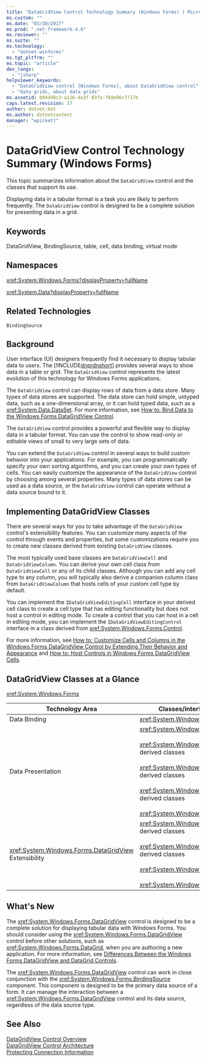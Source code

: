 ```yaml
---
title: "DataGridView Control Technology Summary (Windows Forms) | Microsoft Docs"
ms.custom: ""
ms.date: "03/30/2017"
ms.prod: ".net-framework-4.6"
ms.reviewer: ""
ms.suite: ""
ms.technology: 
  - "dotnet-winforms"
ms.tgt_pltfrm: ""
ms.topic: "article"
dev_langs: 
  - "jsharp"
helpviewer_keywords: 
  - "DataGridView control [Windows Forms], about DataGridView control"
  - "data grids, about data grids"
ms.assetid: 094498c3-a126-4a3f-83fe-f69e96c7717b
caps.latest.revision: 17
author: dotnet-bot
ms.author: dotnetcontent
manager: "wpickett"
---
```

# DataGridView Control Technology Summary (Windows Forms)
This topic summarizes information about the `DataGridView` control and the classes that support its use.  
  
 Displaying data in a tabular format is a task you are likely to perform frequently. The `DataGridView` control is designed to be a complete solution for presenting data in a grid.  
  
## Keywords  
 DataGridView, BindingSource, table, cell, data binding, virtual mode  
  
## Namespaces  
 <xref:System.Windows.Forms?displayProperty=fullName>  
  
 <xref:System.Data?displayProperty=fullName>  
  
## Related Technologies  
 `BindingSource`  
  
## Background  
 User interface (UI) designers frequently find it necessary to display tabular data to users. The [!INCLUDE[dnprdnshort](../../../../includes/dnprdnshort-md.md)] provides several ways to show data in a table or grid. The `DataGridView` control represents the latest evolution of this technology for Windows Forms applications.  
  
 The `DataGridView` control can display rows of data from a data store. Many types of data stores are supported. The data store can hold simple, untyped data, such as a one-dimensional array, or it can hold typed data, such as a <xref:System.Data.DataSet>. For more information, see [How to: Bind Data to the Windows Forms DataGridView Control](../../../../docs/framework/winforms/controls/how-to-bind-data-to-the-windows-forms-datagridview-control.md).  
  
 The `DataGridView` control provides a powerful and flexible way to display data in a tabular format. You can use the control to show read-only or editable views of small to very large sets of data.  
  
 You can extend the `DataGridView` control in several ways to build custom behavior into your applications. For example, you can programmatically specify your own sorting algorithms, and you can create your own types of cells. You can easily customize the appearance of the `DataGridView` control by choosing among several properties. Many types of data stores can be used as a data source, or the `DataGridView` control can operate without a data source bound to it.  
  
## Implementing DataGridView Classes  
 There are several ways for you to take advantage of the `DataGridView` control's extensibility features. You can customize many aspects of the control through events and properties, but some customizations require you to create new classes derived from existing `DataGridView` classes.  
  
 The most typically used base classes are `DataGridViewCell` and `DataGridViewColumn`. You can derive your own cell class from `DataGridViewCell` or any of its child classes. Although you can add any cell type to any column, you will typically also derive a companion column class from `DataGridViewColumn` that hosts cells of your custom cell type by default.  
  
 You can implement the `IDataGridViewEditingCell` interface in your derived cell class to create a cell type that has editing functionality but does not host a control in editing mode. To create a control that you can host in a cell in editing mode, you can implement the `IDataGridViewEditingControl` interface in a class derived from <xref:System.Windows.Forms.Control>.  
  
 For more information, see [How to: Customize Cells and Columns in the Windows Forms DataGridView Control by Extending Their Behavior and Appearance](../../../../docs/framework/winforms/controls/customize-cells-and-columns-in-the-datagrid-by-extending-behavior.md) and [How to: Host Controls in Windows Forms DataGridView Cells](../../../../docs/framework/winforms/controls/how-to-host-controls-in-windows-forms-datagridview-cells.md).  
  
## DataGridView Classes at a Glance  
 <xref:System.Windows.Forms>  
  
|Technology Area|Classes/interfaces/configuration elements|  
|---------------------|-------------------------------------------------|  
|Data Binding|<xref:System.Windows.Forms.BindingSource>|  
|Data Presentation|<xref:System.Windows.Forms.DataGridView><br /><br /> <xref:System.Windows.Forms.DataGridViewCell> and derived classes<br /><br /> <xref:System.Windows.Forms.DataGridViewRow> and derived classes<br /><br /> <xref:System.Windows.Forms.DataGridViewColumn> and derived classes<br /><br /> <xref:System.Windows.Forms.DataGridViewCellStyle>|  
|<xref:System.Windows.Forms.DataGridView> Extensibility|<xref:System.Windows.Forms.DataGridViewCell> and derived classes<br /><br /> <xref:System.Windows.Forms.DataGridViewColumn> and derived classes<br /><br /> <xref:System.Windows.Forms.IDataGridViewEditingCell><br /><br /> <xref:System.Windows.Forms.IDataGridViewEditingControl>|  
  
## What's New  
 The <xref:System.Windows.Forms.DataGridView> control is designed to be a complete solution for displaying tabular data with Windows Forms. You should consider using the <xref:System.Windows.Forms.DataGridView> control before other solutions, such as <xref:System.Windows.Forms.DataGrid>, when you are authoring a new application. For more information, see [Differences Between the Windows Forms DataGridView and DataGrid Controls](../../../../docs/framework/winforms/controls/differences-between-the-windows-forms-datagridview-and-datagrid-controls.md).  
  
 The <xref:System.Windows.Forms.DataGridView> control can work in close conjunction with the <xref:System.Windows.Forms.BindingSource> component. This component is designed to be the primary data source of a form. It can manage the interaction between a <xref:System.Windows.Forms.DataGridView> control and its data source, regardless of the data source type.  
  
## See Also  
 [DataGridView Control Overview](../../../../docs/framework/winforms/controls/datagridview-control-overview-windows-forms.md)   
 [DataGridView Control Architecture](../../../../docs/framework/winforms/controls/datagridview-control-architecture-windows-forms.md)   
 [Protecting Connection Information](../../../../docs/framework/data/adonet/protecting-connection-information.md)